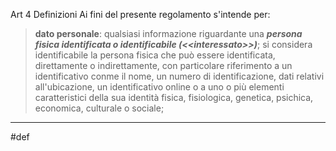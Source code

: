 Art 4 Definizioni 
	Ai fini del presente regolamento s'intende per:
> **dato personale**: qualsiasi informazione riguardante una **_persona fisica identificata o identificabile (<\<interessato>>)_**; si considera identificabile la persona fisica che può essere identificata, direttamente o indirettamente, con particolare riferimento a un identificativo conme il nome, un numero di identificazione, dati relativi all'ubicazione, un identificativo online o a uno o più elementi caratteristici della sua identità fisica, fisiologica, genetica, psichica, economica, culturale o sociale;

___
#def